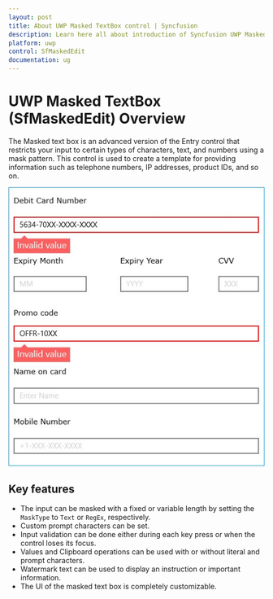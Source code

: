 ```yaml
---
layout: post
title: About UWP Masked TextBox control | Syncfusion
description: Learn here all about introduction of Syncfusion UWP Masked TextBox (SfMaskedEdit) control, its elements and more.
platform: uwp
control: SfMaskedEdit
documentation: ug
---
```


# UWP Masked TextBox (SfMaskedEdit) Overview

The Masked text box is an advanced version of the Entry control that restricts your input to certain types of characters, text, and numbers using a mask pattern. This control is used to create a template for providing information such as telephone numbers, IP addresses, product IDs, and so on.


![Overview of Syncfusion SfMaskedEdit](Overview_images/uwp-masked-textbox-overview.jpg)


## Key features

* The input can be masked with a fixed or variable length by setting the `MaskType` to `Text` or `RegEx`, respectively.
* Custom prompt characters can be set.
* Input validation can be done either during each key press or when the control loses its focus.
* Values and Clipboard operations can be used with or without literal and prompt characters.
* Watermark text can be used to display an instruction or important information.
* The UI of the masked text box is completely customizable.

